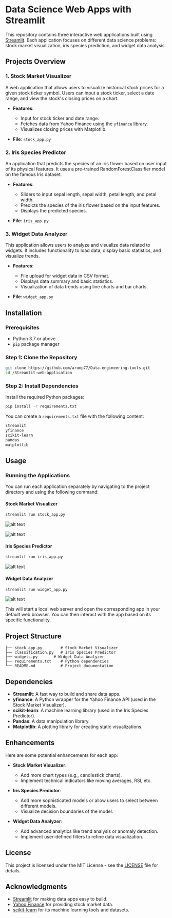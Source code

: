 # Data Science Web Apps with Streamlit

This repository contains three interactive web applications built using [Streamlit](https://streamlit.io/). Each application focuses on different data science problems: stock market visualization, iris species prediction, and widget data analysis.

## Projects Overview

### 1. Stock Market Visualizer

A web application that allows users to visualize historical stock prices for a given stock ticker symbol. Users can input a stock ticker, select a date range, and view the stock's closing prices on a chart.

- **Features**:
  - Input for stock ticker and date range.
  - Fetches data from Yahoo Finance using the `yfinance` library.
  - Visualizes closing prices with Matplotlib.

- **File**: `stock_app.py`

### 2. Iris Species Predictor

An application that predicts the species of an iris flower based on user input of its physical features. It uses a pre-trained RandomForestClassifier model on the famous Iris dataset.

- **Features**:
  - Sliders to input sepal length, sepal width, petal length, and petal width.
  - Predicts the species of the iris flower based on the input features.
  - Displays the predicted species.

- **File**: `iris_app.py`

### 3. Widget Data Analyzer

This application allows users to analyze and visualize data related to widgets. It includes functionality to load data, display basic statistics, and visualize trends.

- **Features**:
  - File upload for widget data in CSV format.
  - Displays data summary and basic statistics.
  - Visualization of data trends using line charts and bar charts.

- **File**: `widget_app.py`

## Installation

### Prerequisites

- Python 3.7 or above
- `pip` package manager

### Step 1: Clone the Repository

```bash
git clone https://github.com/arunp77/Data-engineering-tools.git
cd /Streamlit-web-application
```

### Step 2: Install Dependencies

Install the required Python packages:

```bash
pip install -r requirements.txt
```

You can create a `requirements.txt` file with the following content:

```txt
streamlit
yfinance
scikit-learn
pandas
matplotlib
```

## Usage

### Running the Applications

You can run each application separately by navigating to the project directory and using the following command:

#### Stock Market Visualizer

```bash
streamlit run stock_app.py
```
![alt text](image.png)


![alt text](image-1.png)

#### Iris Species Predictor

```bash
streamlit run iris_app.py
```

![alt text](image-3.png)

#### Widget Data Analyzer

```bash
streamlit run widget_app.py
```
![alt text](image-2.png)


This will start a local web server and open the corresponding app in your default web browser. You can then interact with the app based on its specific functionality.

## Project Structure

```
├── stock_app.py        # Stock Market Visualizer
├── classification.py   # Iris Species Predictor
├── widgets.py       # Widget Data Analyzer
├── requirements.txt    # Python dependencies
└── README.md           # Project documentation
```

## Dependencies

- **Streamlit**: A fast way to build and share data apps.
- **yfinance**: A Python wrapper for the Yahoo Finance API (used in the Stock Market Visualizer).
- **scikit-learn**: A machine learning library (used in the Iris Species Predictor).
- **Pandas**: A data manipulation library.
- **Matplotlib**: A plotting library for creating static visualizations.

## Enhancements

Here are some potential enhancements for each app:

- **Stock Market Visualizer**:
  - Add more chart types (e.g., candlestick charts).
  - Implement technical indicators like moving averages, RSI, etc.

- **Iris Species Predictor**:
  - Add more sophisticated models or allow users to select between different models.
  - Visualize decision boundaries of the model.

- **Widget Data Analyzer**:
  - Add advanced analytics like trend analysis or anomaly detection.
  - Implement user-defined filters to refine data visualization.

## License

This project is licensed under the MIT License - see the [LICENSE](LICENSE) file for details.

## Acknowledgments

- [Streamlit](https://streamlit.io/) for making data apps easy to build.
- [Yahoo Finance](https://finance.yahoo.com/) for providing stock market data.
- [scikit-learn](https://scikit-learn.org/) for its machine learning tools and datasets.

